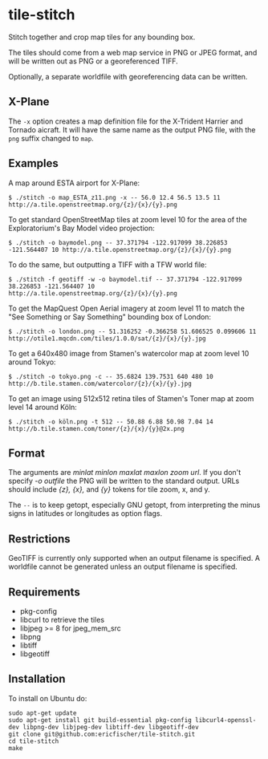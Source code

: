tile-stitch
===========

Stitch together and crop map tiles for any bounding box.

The tiles should come from a web map service in PNG or JPEG format, and will be written out as PNG or a georeferenced TIFF.

Optionally, a separate worldfile with georeferencing data can be written.

X-Plane
-------

The `-x` option creates a map definition file for the X-Trident Harrier and Tornado aicraft. It will have the same
name as the output PNG file, with the `png` suffix changed to `map`.

Examples
--------

A map around ESTA airport for X-Plane:

    $ ./stitch -o map_ESTA_z11.png -x -- 56.0 12.4 56.5 13.5 11 http://a.tile.openstreetmap.org/{z}/{x}/{y}.png
    
To get standard OpenStreetMap tiles at zoom level 10 for the area of the Exploratorium's Bay Model video projection:

    $ ./stitch -o baymodel.png -- 37.371794 -122.917099 38.226853 -121.564407 10 http://a.tile.openstreetmap.org/{z}/{x}/{y}.png

To do the same, but outputting a TIFF with a TFW world file:

    $ ./stitch -f geotiff -w -o baymodel.tif -- 37.371794 -122.917099 38.226853 -121.564407 10 http://a.tile.openstreetmap.org/{z}/{x}/{y}.png

To get the MapQuest Open Aerial imagery at zoom level 11 to match the "See Something or Say Something" bounding box of London:

    $ ./stitch -o london.png -- 51.316252 -0.366258 51.606525 0.099606 11 http://otile1.mqcdn.com/tiles/1.0.0/sat/{z}/{x}/{y}.jpg

To get a 640x480 image from Stamen's watercolor map at zoom level 10 around Tokyo:

    $ ./stitch -o tokyo.png -c -- 35.6824 139.7531 640 480 10 http://b.tile.stamen.com/watercolor/{z}/{x}/{y}.jpg

To get an image using 512x512 retina tiles of Stamen's Toner map at zoom level 14 around Köln:

    $ ./stitch -o köln.png -t 512 -- 50.88 6.88 50.98 7.04 14 http://b.tile.stamen.com/toner/{z}/{x}/{y}@2x.png

Format
------

The arguments are <i>minlat minlon maxlat maxlon zoom url</i>. If you don't specify <i>-o outfile</i> the PNG will be
written to the standard output. URLs should include <i>{z}, {x},</i> and <i>{y}</i> tokens for tile zoom, x, and y.

The <code>--</code> is to keep getopt, especially GNU getopt, from interpreting the minus signs in latitudes or longitudes
as option flags.

Restrictions
------------
GeoTIFF is currently only supported when an output filename is specified.
A worldfile cannot be generated unless an output filename is specified.

Requirements
------------

  * pkg-config
  * libcurl to retrieve the tiles
  * libjpeg >= 8 for jpeg_mem_src
  * libpng
  * libtiff
  * libgeotiff

Installation
------------

To install on Ubuntu do:

    sudo apt-get update
    sudo apt-get install git build-essential pkg-config libcurl4-openssl-dev libpng-dev libjpeg-dev libtiff-dev libgeotiff-dev
    git clone git@github.com:ericfischer/tile-stitch.git
    cd tile-stitch
    make
